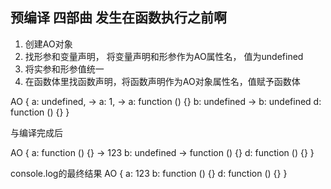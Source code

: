 ## 预编译 四部曲 发生在函数执行之前啊
1. 创建AO对象
2. 找形参和变量声明， 将变量声明和形参作为AO属性名， 值为undefined
3. 将实参和形参值统一
4. 在函数体里找函数声明，将函数声明作为AO对象属性名，值赋予函数体

AO {
  a: undefined, -> a: 1, -> a: function () {}
  b: undefined -> b: undefined
  d: function () {}
}

与编译完成后

AO {
  a: function () {} -> 123 
  b: undefined -> function () {}
  d: function () {}
}

console.log的最终结果
AO {
  a: 123 
  b: function () {}
  d: function () {}
}